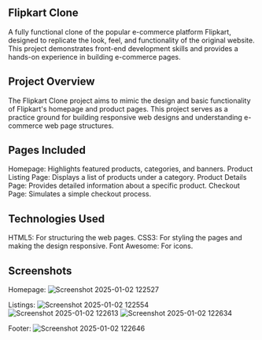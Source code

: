 ## Flipkart Clone
A fully functional clone of the popular e-commerce platform Flipkart, designed to replicate the look, feel, and functionality of the original website.
This project demonstrates front-end development skills and provides a hands-on experience in building e-commerce pages.

## Project Overview
The Flipkart Clone project aims to mimic the design and basic functionality of Flipkart's homepage and product pages.
This project serves as a practice ground for building responsive web designs and understanding e-commerce web page structures.

## Pages Included
Homepage: Highlights featured products, categories, and banners.
Product Listing Page: Displays a list of products under a category.
Product Details Page: Provides detailed information about a specific product.
Checkout Page: Simulates a simple checkout process.

## Technologies Used
HTML5: For structuring the web pages.
CSS3: For styling the pages and making the design responsive.
Font Awesome: For icons.

## Screenshots
Homepage:
![Screenshot 2025-01-02 122527](https://github.com/user-attachments/assets/ea71611b-0217-4850-8265-d4671731d9dc)

Listings:
![Screenshot 2025-01-02 122554](https://github.com/user-attachments/assets/4df44cd3-0bf3-4adb-b2e5-fdaa2e253b46)
![Screenshot 2025-01-02 122613](https://github.com/user-attachments/assets/91a47cdb-ce42-4eaf-8a15-42401511354f)
![Screenshot 2025-01-02 122634](https://github.com/user-attachments/assets/0ea4d181-2f1f-44d0-94e2-574810c1c029)

Footer:
![Screenshot 2025-01-02 122646](https://github.com/user-attachments/assets/22facedd-05ca-474a-b0e6-55c76f72b467)
